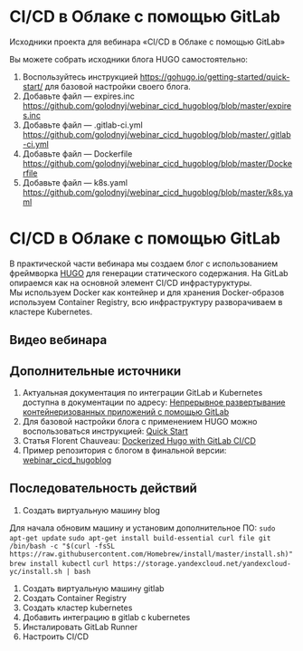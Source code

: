 # CI/CD в Облаке с помощью GitLab

Исходники проекта для вебинара «CI/CD в Облаке с помощью GitLab»

Вы можете собрать исходники блога HUGO самостоятельно:

1. Воспользуйтесь инструкцией https://gohugo.io/getting-started/quick-start/ для базовой настройки своего блога.
2. Добавьте файл — expires.inc https://github.com/golodnyj/webinar_cicd_hugoblog/blob/master/expires.inc
3. Добавьте файл — .gitlab-ci.yml https://github.com/golodnyj/webinar_cicd_hugoblog/blob/master/.gitlab-ci.yml
4. Добавьте файл — Dockerfile https://github.com/golodnyj/webinar_cicd_hugoblog/blob/master/Dockerfile
5. Добавьте файл — k8s.yaml https://github.com/golodnyj/webinar_cicd_hugoblog/blob/master/k8s.yaml

# CI/CD в Облаке с помощью GitLab

В практической части вебинара мы создаем блог с использованием фреймворка [HUGO](https://gohugo.io/) 
для генерации статического содержания. На GitLab опираемся как на основной элемент CI/CD инфрастуруктуры.  
Мы используем Docker как контейнер и для хранения Docker-образов используем Container Registry, 
всю инфраструктуру разворачиваем в кластере Kubernetes.

## Видео вебинара

## Дополнительные источники
1. Актуальная документация по интеграции GitLab и Kubernetes доступна в документации по адресу:
[Непрерывное развертывание контейнеризованных приложений с помощью GitLab](https://cloud.yandex.ru/docs/solutions/infrastructure-management/gitlab-containers)
2. Для базовой настройки блога с применением HUGO можно воспользоваться инструкцией: 
[Quick Start](https://gohugo.io/getting-started/quick-start/)
3. Статья Florent Chauveau: 
[Dockerized Hugo with GitLab CI/CD](https://blog.callr.tech/static-blog-hugo-docker-gitlab/)
4. Пример репозитория с блогом в финальной версии:
[webinar_cicd_hugoblog](https://github.com/golodnyj/webinar_cicd_hugoblog)

## Последовательность действий
1. Создать виртуальную машину blog

Для начала обновим машину и установим дополнительное ПО:
`sudo apt-get update` 
`sudo apt-get install build-essential curl file git` 
`/bin/bash -c "$(curl -fsSL https://raw.githubusercontent.com/Homebrew/install/master/install.sh)"` 
`brew install kubectl`
`curl https://storage.yandexcloud.net/yandexcloud-yc/install.sh | bash`

1. Создать виртуальную машину gitlab
1. Создать Container Registry
1. Создать кластер kubernetes
1. Добавить интеграцию в gitlab с kubernetes
1. Инсталировать GitLab Runner
1. Настроить CI/CD


